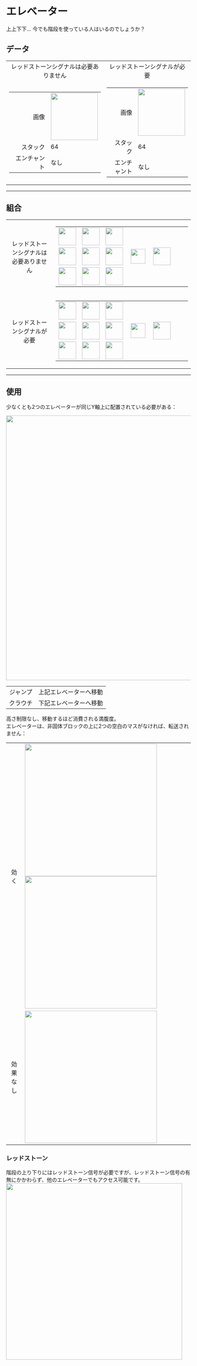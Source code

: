 # エレベーター
上上下下... 今でも階段を使っている人はいるのでしょうか？

## データ
<table>
    <tr>
        <td align="center">レッドストーンシグナルは必要ありません</td>
        <td align="center">レッドストーンシグナルが必要</td>
    </tr>
    <tr>
        <td>
            <table>
                <tr><td align="end">画像</td><td><img src="https://i.imgur.com/OLqL1Kq.png" width="128"/></td></tr>
                <tr><td align="end">スタック</td><td>64</td></tr>
                <tr><td align="end">エンチャント</td><td>なし</td></tr>
            </table>
        </td>
        <td>
            <table>
                <tr><td align="end">画像</td><td><img src="https://i.imgur.com/a3p64mU.png" width="128"/></td></tr>
                <tr><td align="end">スタック</td><td>64</td></tr>
                <tr><td align="end">エンチャント</td><td>なし</td></tr>
            </table>
        </td>
    </tr>
</table>

---

## 組合
<table>
    <tr>
        <td align="center">レッドストーンシグナルは必要ありません</td>
        <td>
            <table>
                <tr><td><img src="https://i.imgur.com/MGimsYu.png" width="48"/></td><td><img src="https://i.imgur.com/8CTkfhE.png" width="48"/></td><td><img src="https://i.imgur.com/MGimsYu.png" width="48"/></td><td colspan="3"></td></tr>
                <tr><td><img src="https://i.imgur.com/MGimsYu.png" width="48"/></td><td><img src="https://i.imgur.com/r52NwRM.png" width="48"/></td><td><img src="https://i.imgur.com/MGimsYu.png" width="48"/></td><td width="70" align="center"><img src="https://i.imgur.com/VE0KqIE.png" width="40"/></td><td><img src="https://i.imgur.com/OLqL1Kq.png" width="48"/></td><td width="70"></td></tr>
                <tr><td><img src="https://i.imgur.com/MGimsYu.png" width="48"/></td><td><img src="https://i.imgur.com/MGimsYu.png" width="48"/></td><td><img src="https://i.imgur.com/MGimsYu.png" width="48"/></td><td colspan="3"></td></tr>
            </table>
        </td>
    </tr>
    <tr>
        <td align="center">レッドストーンシグナルが必要</td>
        <td>
            <table>
                <tr><td><img src="https://i.imgur.com/MGimsYu.png" width="48"/></td><td><img src="https://i.imgur.com/8CTkfhE.png" width="48"/></td><td><img src="https://i.imgur.com/MGimsYu.png" width="48"/></td><td colspan="3"></td></tr>
                <tr><td><img src="https://i.imgur.com/MGimsYu.png" width="48"/></td><td><img src="https://i.imgur.com/r52NwRM.png" width="48"/></td><td><img src="https://i.imgur.com/MGimsYu.png" width="48"/></td><td width="70" align="center"><img src="https://i.imgur.com/VE0KqIE.png" width="40"/></td><td><img src="https://i.imgur.com/a3p64mU.png" width="48"/></td><td width="70"></td></tr>
                <tr><td><img src="https://i.imgur.com/MGimsYu.png" width="48"/></td><td><img src="https://i.imgur.com/c6Cmqmi.png" width="48"/></td><td><img src="https://i.imgur.com/MGimsYu.png" width="48"/></td><td colspan="3"></td></tr>
            </table>
        </td>
    </tr>
</table>

---

## 使用
少なくとも2つのエレベーターが同じY軸上に配置されている必要がある：

<img src="https://i.imgur.com/TCQMFr7.png" width="720"/>

<table>
    <tr><td align="center">ジャンプ</td><td align="center">上記エレベーターへ移動</td></tr>
    <tr><td align="center">クラウチ</td><td align="center">下記エレベーターへ移動</td></tr>
</table>

高さ制限なし、移動するほど消費される満腹度。  
エレベーターは、非固体ブロックの上に2つの空白のマスがなければ、転送されません：

<table>
    <tr><td align="center">効く</td><td><img src="https://i.imgur.com/3fOeV1n.png" width="360"/><img src="https://i.imgur.com/b2QOaTl.png" width="360"/></td></tr>
    <tr><td align="center">効果なし</td><td><img src="https://i.imgur.com/JYYtFGz.png" width="360"/></td></tr>
</table>

### レッドストーン
階段の上り下りにはレッドストーン信号が必要ですが、レッドストーン信号の有無にかかわらず、他のエレベーターでもアクセス可能です。  
<img src="https://i.imgur.com/5mhxS2h.png" width="480"/>
